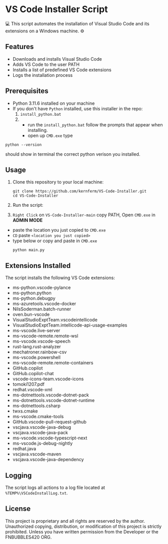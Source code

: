 # VS Code Installer Script

💻 This script automates the installation of Visual Studio Code and its extensions on a Windows machine. ⚙️

## Features

- Downloads and installs Visual Studio Code
- Adds VS Code to the user PATH
- Installs a list of predefined VS Code extensions
- Logs the installation process

## Prerequisites

- Python 3.11.6 installed on your machine
- If you don't have `Python` installed, use this installer in the repo:
  1. `install_python.bat`
  2. - run the `install_python.bat` follow the prompts that appear when installing.
     - open up `CMD.exe` type
```
python --version
```
should show in terminal the correct python verison you installed.

## Usage

1. Clone this repository to your local machine:
    ```
    git clone https://github.com/kernferm/VS-Code-Installer.git
    cd VS-Code-Installer
    ```

2. Run the script:
3. `Right Click` on `VS-Code-Installer-main` copy PATH, Open `CMD.exe` in **ADMIN MODE**
- paste the location you just copied to `CMD.exe`
- `CD` paste `<location you just copied>`
- type below or copy and paste in `CMD.exe`
    ```
    python main.py
    ```

## Extensions Installed

The script installs the following VS Code extensions:

- ms-python.vscode-pylance
- ms-python.python
- ms-python.debugpy
- ms-azuretools.vscode-docker
- NilsSoderman.batch-runner
- oven.bun-vscode
- VisualStudioExptTeam.vscodeintellicode
- VisualStudioExptTeam.intellicode-api-usage-examples
- ms-vscode.live-server
- ms-vscode-remote.remote-wsl
- ms-vscode.vscode-speech
- rust-lang.rust-analyzer
- mechatroner.rainbow-csv
- ms-vscode.powershell
- ms-vscode-remote.remote-containers
- GitHub.copilot
- GitHub.copilot-chat
- vscode-icons-team.vscode-icons
- tomoki1207.pdf
- redhat.vscode-xml
- ms-dotnettools.vscode-dotnet-pack
- ms-dotnettools.vscode-dotnet-runtime
- ms-dotnettools.csharp
- twxs.cmake
- ms-vscode.cmake-tools
- GitHub.vscode-pull-request-github
- vscjava.vscode-java-debug
- vscjava.vscode-java-pack
- ms-vscode.vscode-typescript-next
- ms-vscode.js-debug-nightly
- redhat.java
- vscjava.vscode-maven
- vscjava.vscode-java-dependency

## Logging

The script logs all actions to a log file located at `%TEMP%\VSCodeInstallLog.txt`.

## License

This project is proprietary and all rights are reserved by the author.
Unauthorized copying, distribution, or modification of this project is strictly prohibited.
Unless you have written permission from the Developer or the FNBUBBLES420 ORG.
